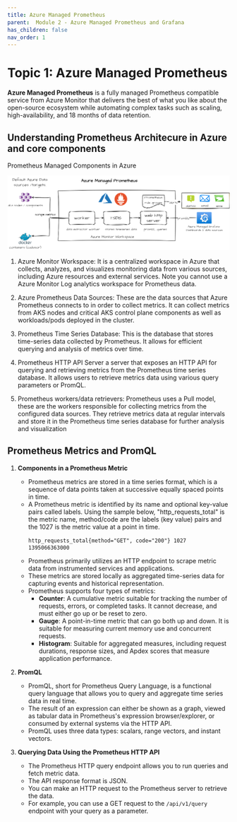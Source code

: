 ```yaml
---
title: Azure Managed Prometheus
parent:  Module 2 - Azure Managed Prometheus and Grafana
has_children: false
nav_order: 1
---
```


# Topic 1: Azure Managed Prometheus

**Azure Managed Prometheus** is a fully managed Prometheus compatible service from Azure Monitor that delivers the best of what you like about the open-source ecosystem while automating complex tasks such as scaling, high-availability, and 18 months of data retention.


## Understanding Prometheus Architecure in Azure and core components

Prometheus Managed Components in Azure

![prometheus architecure](../../assets/images/module2/prometheous-arch.png)

1. Azure Monitor Workspace: It is a centralized workspace in Azure that collects, analyzes, and visualizes monitoring data from various sources, including Azure resources and external services. Note you cannot use a Azure Monitor Log analytics workspace for Prometheus data.

2. Azure Prometheus Data Sources: These are the data sources that Azure Prometheus connects to in order to collect metrics. It can collect metrics from AKS nodes and critical AKS control plane components as well as workloads/pods deployed in the cluster.

3. Prometheus Time Series Database: This is the database that stores time-series data collected by Prometheus. It allows for efficient querying and analysis of metrics over time.

4. Prometheus HTTP API Server  a server that exposes an HTTP API for querying and retrieving metrics from the Prometheus time series database. It allows users to retrieve metrics data using various query parameters or PromQL.

5. Prometheus workers/data retrievers: Prometheus uses a Pull model, these are the workers responsible for collecting metrics from the configured data sources. They retrieve metrics data at regular intervals and store it in the Prometheus time series database for further analysis and visualization

## Prometheus Metrics and PromQL

1. **Components in a Prometheus Metric**
    - Prometheus metrics are stored in a time series format, which is a sequence of data points taken at successive equally spaced points in time.
    - A Prometheus metric is identified by its name and optional key-value pairs called labels. Using the sample below, "http_requests_total" is the metric name, method/code are the labels (key value) pairs and the 1027 is the metric value at a point in time.
        ```
        http_requests_total{method="GET", code="200"} 1027 1395066363000
        ```
    - Prometheus primarily utilizes an HTTP endpoint to scrape metric data from instrumented services and applications.
    - These metrics are stored locally as aggregated time-series data for capturing events and historical representation.
    - Prometheus supports four types of metrics:
        - **Counter**: A cumulative metric suitable for tracking the number of requests, errors, or completed tasks. It cannot decrease, and must either go up or be reset to zero.
        - **Gauge**: A point-in-time metric that can go both up and down. It is suitable for measuring current memory use and concurrent requests.
        - **Histogram**: Suitable for aggregated measures, including request durations, response sizes, and Apdex scores that measure application performance.

2. **PromQL**
    - PromQL, short for Prometheus Query Language, is a functional query language that allows you to query and aggregate time series data in real time.
    - The result of an expression can either be shown as a graph, viewed as tabular data in Prometheus's expression browser/explorer, or consumed by external systems via the HTTP API.
    - PromQL uses three data types: scalars, range vectors, and instant vectors.

3. **Querying Data Using the Prometheus HTTP API**
    - The Prometheus HTTP query endpoint allows you to run queries and fetch metric data.
    - The API response format is JSON.
    - You can make an HTTP request to the Prometheus server to retrieve the data.
    - For example, you can use a GET request to the `/api/v1/query` endpoint with your query as a parameter.

    